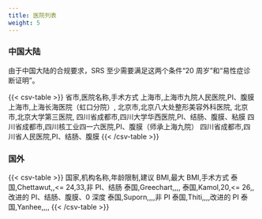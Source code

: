 ```yaml
---
title: 医院列表
weight: 5
---
```


### 中国大陆

由于中国大陆的合规要求，SRS 至少需要满足这两个条件“20 周岁”和“易性症诊断证明”。

{{< csv-table >}}
省市,医院名称,手术方式
上海市,上海市九院人民医院,PI、腹膜
上海市,上海长海医院（虹口分院）,
北京市,北京八大处整形美容外科医院,
北京市,北京大学第三医院,
四川省成都市,四川大学华西医院,PI、结肠、腹膜、粘膜
四川省成都市,四川核工业四一六医院,PI、腹膜（师承上海九院）
四川省成都市,四川省人民医院,PI、结肠、腹膜
{{< /csv-table >}}

### 国外

{{< csv-table >}}
国家,机构名称,年龄限制,建议 BMI,最大 BMI,手术方式
泰国,Chettawut,,<= 24,33,非 PI、结肠
泰国,Greechart,,,,
泰国,Kamol,20,<= 26,,改进的 PI、结肠、腹膜、0 深度
泰国,Suporn,,,,非 PI
泰国,Thiti,,,,改进的 PI
泰国,Yanhee,,,,
{{< /csv-table >}}
